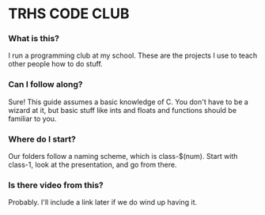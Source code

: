 # TRHS CODE CLUB 

### What is this?

I run a programming club at my school. These are the projects I use to teach other people how to do stuff.

### Can I follow along?

Sure! This guide assumes a basic knowledge of C. You don't have to be a wizard at it, but basic stuff like ints and floats and functions should be familiar to you.

### Where do I start?

Our folders follow a naming scheme, which is class-$(num). Start with class-1, look at the presentation, and go from there.

### Is there video from this?

Probably. I'll include a link later if we do wind up having it.
